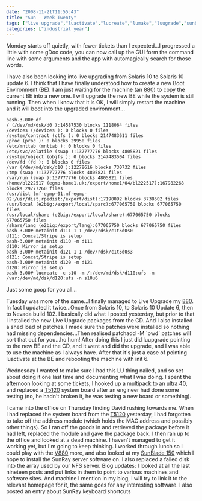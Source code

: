 ```yaml
---
date: "2008-11-21T11:55:43"
title: "Sun - Week Twenty"
tags: ["live upgrade","luactivate","lucreate","lumake","luugrade","sunblade","SunRay"]
categories: ["industrial year"]
---
```


Monday starts off quietly, with fewer tickets than I expected...I progressed a little with some gDoc code, you can now call up the GUI form the command line with some arguments and the app with automagically search for those words.
<!--more-->
I have also been looking into live upgrading from Solaris 10 to Solaris 10 update 6. I think that I have finally understood how to create a new Boot Environment (BE). I am just waiting for the machine (an [880][1]) to copy the current BE into a new one. I will upgrade the new BE while the system is still running. Then when I know that it is OK, I will simply restart the machine and it will boot into the upgraded environment...

```
bash-3.00# df
/ (/dev/md/dsk/d0 ):14587530 blocks 1118064 files
/devices (/devices ): 0 blocks 0 files
/system/contract (ctfs ): 0 blocks 2147483611 files
/proc (proc ): 0 blocks 29950 files
/etc/mnttab (mnttab ): 0 blocks 0 files
/etc/svc/volatile (swap ):137777776 blocks 4805821 files
/system/object (objfs ): 0 blocks 2147483504 files
/dev/fd (fd ): 0 blocks 0 files
/var (/dev/md/dsk/d10 ):12278616 blocks 730732 files
/tmp (swap ):137777776 blocks 4805821 files
/var/run (swap ):137777776 blocks 4805821 files
/home/bl222517 (egmp-home1.uk:/export/home1/04/bl222517):167982268 blocks 29777260 files
/usr/dist (mf-egmp-01,mf-egmp-02:/usr/dist,rpedist:/export/dist):17190092 blocks 3738502 files
/usr/local (e2big:/export/local/sparc):677065750 blocks 677065750 files
/usr/local/share (e2big:/export/local/share):677065750 blocks 677065750 files
/share/lang (e2big:/export/lang):677065750 blocks 677065750 files
bash-3.00# metainit d111 1 1 /dev/rdsk/c1t5d0s0
d111: Concat/Stripe is setup
bash-3.00# metainit d110 -m d111
d110: Mirror is setup
bash-3.00# metainit d121 1 1 /dev/rdsk/c1t5d0s3
d121: Concat/Stripe is setup
bash-3.00# metainit d120 -m d121
d120: Mirror is setup
bash-3.00# lucreate -c s10 -m /:/dev/md/dsk/d110:ufs -m /var:/dev/md/dsk/d120:ufs -n s10u6
```

Just some goop for you all...

Tuesday was more of the same...I finally managed to Live Upgrade my [880][2]. In fact I updated it twice...Once from Solaris 10, to Solaris 10 Update 6, then to Nevada build 102.
I basically did what I posted yesterday, but prior to that I installed the new Live Upgrade packages from the CD. And I also installed a shed load of patches. I made sure the patches were installed so nothing had missing dependencies...Then realised patchadd -M \`pwd\` patches will sort that out for you...ho hum!
After doing this I just did luupgrade pointing to the new BE and the CD, and it went and did the upgrade, and I was able to use the machine as I always have. After that it's just a case of pointing luactivate at the BE and rebooting the machine with init 6.

Wednesday I wanted to make sure I had this LU thing nailed, and so set about doing it one last time and documenting what I was doing.
I spent the afternoon looking at some tickets, I hooked up a multipack to an [ultra 40][3], and replaced a [T5120][4] system board after an engineer had done some testing (no, he hadn't broken it, he was testing a new board or something).

I came into the office on Thursday finding David rushing towards me. When I had replaced the system board from the [T5120][5] yesterday, I had forgotten to take off the address module (which holds the MAC address and possibly other things). So I ran off the goods in and retrieved the package before it had left, replaced the module and gave the package back. I then ran up to the office and looked at a dead machine. I haven't managed to get it working yet, but I'm going to keep thinking.
I worked through lunch so I could play with the [V880][6] more, and also looked at my [SunBlade 150][7] which I hope to install the SunRay server software on.
I also replaced a failed disk into the array used by our NFS server.
Blog updates: I looked at all the last nineteen posts and put links in them to point to various machines and software sites. And machine I mention in my blog, I will try to link it to the relevant homepage for it, the same goes for any interesting software.
I also posted an entry about SunRay keyboard shortcuts

  [1]: http://www.sun.com/servers/midrange/v880/
  [2]: http://www.sun.com/servers/midrange/v880/
  [3]: http://www.sun.com/desktop/workstation/ultra40/
  [4]: http://www.sun.com/servers/coolthreads/t5120/
  [5]: http://www.sun.com/servers/coolthreads/t5120/
  [6]: http://www.sun.com/servers/midrange/v880/
  [7]: http://www.sun.com/desktop/workstation/sunblade150/
